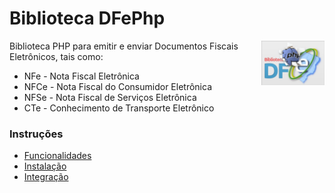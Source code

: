 Biblioteca DFePhp
=================
<img src="https://raw.githubusercontent.com/drupalista-br/DFePhp/v0.x.x/resources/images/DFePhp-logo.png" alt="Logo do DFePhp" width="20%" align="right"/>

Biblioteca PHP para emitir e enviar Documentos Fiscais Eletrônicos, tais como:

* NFe - Nota Fiscal Eletrônica
* NFCe - Nota Fiscal do Consumidor Eletrônica
* NFSe - Nota Fiscal de Serviços Eletrônica
* CTe - Conhecimento de Transporte Eletrônico

### Instruções
- [Funcionalidades](https://github.com/drupalista-br/DFePhp/wiki/Funcionalidades)
- [Instalação](https://github.com/drupalista-br/DFePhp/wiki/Instala%C3%A7%C3%A3o)
- [Integração](https://github.com/drupalista-br/DFePhp/wiki/Integra%C3%A7%C3%A3o)
